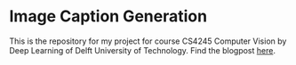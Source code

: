 # Image Caption Generation
This is the repository for my project for course CS4245 Computer Vision by Deep Learning of Delft University of Technology.
Find the blogpost [here](https://s-dahrs.medium.com/generating-captions-using-different-feature-extractors-d12ea9e2e923).
